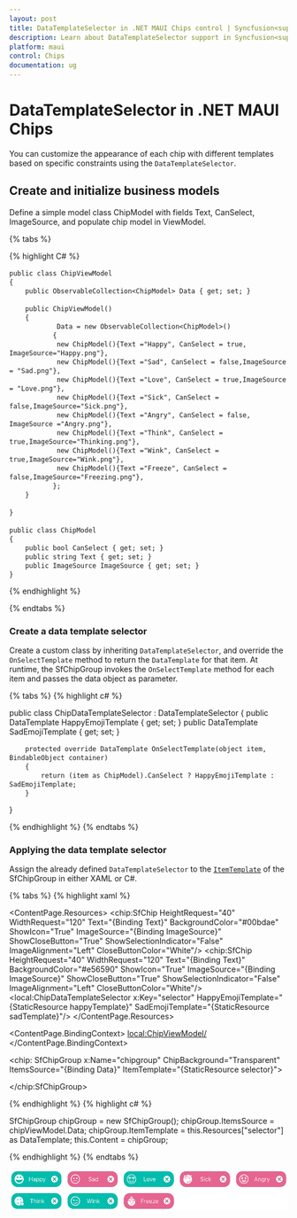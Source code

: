 ```yaml
---
layout: post
title: DataTemplateSelector in .NET MAUI Chips control | Syncfusion<sup>®</sup>
description: Learn about DataTemplateSelector support in Syncfusion<sup>®</sup> .NET MAUI Chips control, its elements and more.
platform: maui
control: Chips
documentation: ug
---
```


# DataTemplateSelector in .NET MAUI Chips

You can customize the appearance of each chip with different templates based on specific constraints using the `DataTemplateSelector`.

## Create and initialize business models 

Define a simple model class ChipModel with fields Text, CanSelect, ImageSource, and populate chip model in ViewModel.

{% tabs %}

{% highlight C# %}

    public class ChipViewModel
    {
        public ObservableCollection<ChipModel> Data { get; set; }

        public ChipViewModel()
        {
                Data = new ObservableCollection<ChipModel>()
               {
                new ChipModel(){Text ="Happy", CanSelect = true, ImageSource="Happy.png"},
                new ChipModel(){Text ="Sad", CanSelect = false,ImageSource = "Sad.png"},
                new ChipModel(){Text ="Love", CanSelect = true,ImageSource = "Love.png"},
                new ChipModel(){Text ="Sick", CanSelect = false,ImageSource="Sick.png"},
                new ChipModel(){Text ="Angry", CanSelect = false, ImageSource ="Angry.png"},
                new ChipModel(){Text ="Think", CanSelect = true,ImageSource="Thinking.png"},
                new ChipModel(){Text ="Wink", CanSelect = true,ImageSource="Wink.png"},
                new ChipModel(){Text ="Freeze", CanSelect = false,ImageSource="Freezing.png"},
               };
        }

    }

    public class ChipModel
    {
        public bool CanSelect { get; set; }
        public string Text { get; set; }
        public ImageSource ImageSource { get; set; }
    }

{% endhighlight %}

{% endtabs %}

### Create a data template selector

Create a custom class by inheriting `DataTemplateSelector`, and override the `OnSelectTemplate` method to return the `DataTemplate` for that item. At runtime, the SfChipGroup invokes the `OnSelectTemplate` method for each item and passes the data object as parameter.

{% tabs %}
{% highlight c# %}

public class ChipDataTemplateSelector : DataTemplateSelector
{
        public DataTemplate HappyEmojiTemplate { get; set; }
        public DataTemplate SadEmojiTemplate { get; set; }

        protected override DataTemplate OnSelectTemplate(object item, BindableObject container)
        {
            return (item as ChipModel).CanSelect ? HappyEmojiTemplate : SadEmojiTemplate;
        }
}

{% endhighlight %}
{% endtabs %}

### Applying the data template selector

Assign the already defined `DataTemplateSelector` to the [`ItemTemplate`](https://help.syncfusion.com/cr/maui/Syncfusion.Maui.Core.SfChipGroup.html#Syncfusion_Maui_Core_SfChipGroup_ItemTemplate) of the SfChipGroup in either XAML or C#.

{% tabs %}
{% highlight xaml %}
             
<ContentPage.Resources>
    <ResourceDictionary>
        <DataTemplate x:Key="happyTemplate">
            <StackLayout>
                <chip:SfChip HeightRequest="40" WidthRequest="120" Text="{Binding Text}" BackgroundColor="#00bdae" ShowIcon="True" ImageSource="{Binding ImageSource}"  ShowCloseButton="True" ShowSelectionIndicator="False" ImageAlignment="Left" CloseButtonColor="White"/>
        </StackLayout>
        </DataTemplate>
        <DataTemplate x:Key="sadTemplate">
            <StackLayout>
                <chip:SfChip HeightRequest="40" WidthRequest="120" Text="{Binding Text}" BackgroundColor="#e56590" ShowIcon="True" ImageSource="{Binding ImageSource}"  ShowCloseButton="True" ShowSelectionIndicator="False" ImageAlignment="Left" CloseButtonColor="White"/>
            </StackLayout>
        </DataTemplate>
        <local:ChipDataTemplateSelector x:Key="selector" 
                                        HappyEmojiTemplate="{StaticResource happyTemplate}" 
                                        SadEmojiTemplate="{StaticResource sadTemplate}"/>
    </ResourceDictionary>
</ContentPage.Resources>

<ContentPage.BindingContext>
    <local:ChipViewModel/>
</ContentPage.BindingContext>

<chip: SfChipGroup x:Name="chipgroup"                                                           ChipBackground="Transparent"                                    
ItemsSource="{Binding Data}" 
ItemTemplate="{StaticResource selector}">
    
</chip:SfChipGroup>
      
</ContentPage>
{% endhighlight %}
{% highlight c# %}

SfChipGroup chipGroup = new SfChipGroup();
chipGroup.ItemsSource = chipViewModel.Data;
chipGroup.ItemTemplate = this.Resources["selector"] as DataTemplate;
this.Content = chipGroup;
      
{% endhighlight %}
{% endtabs %}

![DataTemplateSelector support for SfChipGroup in .NET MAUI](images\customization-images/datatemplateselector.png)
